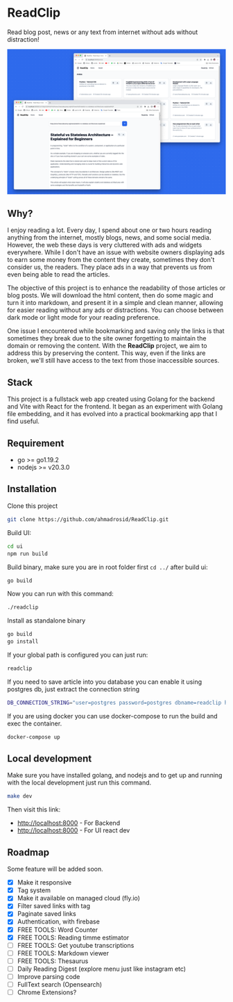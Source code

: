 # ReadClip

Read blog post, news or any text from internet without ads without distraction!

![demo](./readclip-screenshot-demo.png)

## Why?

I enjoy reading a lot. Every day, I spend about one or two hours reading anything from the internet, mostly blogs, news, and some social media. However, the web these days is very cluttered with ads and widgets everywhere. While I don't have an issue with website owners displaying ads to earn some money from the content they create, sometimes they don't consider us, the readers. They place ads in a way that prevents us from even being able to read the articles.

The objective of this project is to enhance the readability of those articles or blog posts. We will download the html content, then do some magic and turn it into markdown, and present it in a simple and clean manner, allowing for easier reading without any ads or distractions. You can choose between dark mode or light mode for your reading preference.

One issue I encountered while bookmarking and saving only the links is that sometimes they break due to the site owner forgetting to maintain the domain or removing the content. With the **ReadClip** project, we aim to address this by preserving the content. This way, even if the links are broken, we'll still have access to the text from those inaccessible sources.

## Stack

This project is a fullstack web app created using Golang for the backend and Vite with React for the frontend. It began as an experiment with Golang file embedding, and it has evolved into a practical bookmarking app that I find useful.

## Requirement

- go >= go1.19.2
- nodejs >= v20.3.0

## Installation

Clone this project

```bash
git clone https://github.com/ahmadrosid/ReadClip.git
```

Build UI:

```bash
cd ui
npm run build
```

Build binary, make sure you are in root folder first `cd ../` after build ui:

```bash
go build
```

Now you can run with this command:

```bash
./readclip
```

Install as standalone binary

```bash
go build
go install
```

If your global path is configured you can just run:

```bash
readclip
```

If you need to save article into you database you can enable it using postgres db, just extract the connection string

```bash
DB_CONNECTION_STRING="user=postgres password=postgres dbname=readclip host=your-posgres-host sslmode=verify-full"
```

If you are using docker you can use docker-compose to run the build and exec the container.

```bash
docker-compose up
```

## Local development

Make sure you have installed golang, and nodejs and to get up and running with the local development just run this command.

```bash
make dev
```

Then visit this link:

- [http://localhost:8000](http://localhost:8000) - For Backend
- [http://localhost:8000](http://localhost:8000) - For UI react dev

## Roadmap

Some feature will be added soon.

- [x] Make it responsive
- [x] Tag system
- [x] Make it available on managed cloud (fly.io)
- [x] Filter saved links with tag
- [x] Paginate saved links
- [x] Authentication, with firebase
- [x] FREE TOOLS: Word Counter
- [x] FREE TOOLS: Reading timme estimator
- [ ] FREE TOOLS: Get youtube transcriptions
- [ ] FREE TOOLS: Markdown viewer
- [ ] FREE TOOLS: Thesaurus
- [ ] Daily Reading Digest (explore menu just like instagram etc)
- [ ] Improve parsing code
- [ ] FullText search (Opensearch)
- [ ] Chrome Extensions?
